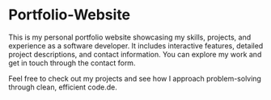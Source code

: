 # Portfolio-Website
This is my personal portfolio website showcasing my skills, projects, and experience as a software developer. It includes interactive features, detailed project descriptions, and contact information. You can explore my work and get in touch through the contact form.

Feel free to check out my projects and see how I approach problem-solving through clean, efficient code.de.